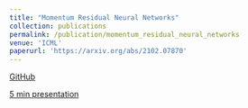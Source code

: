 ```yaml
---
title: "Momentum Residual Neural Networks"
collection: publications
permalink: /publication/momentum_residual_neural_networks
venue: 'ICML'
paperurl: 'https://arxiv.org/abs/2102.07870'
---
```


[GitHub](https://github.com/michaelsdr/momentumnet)

[5 min presentation](https://www.youtube.com/watch?v=4PQR7ErASNo)